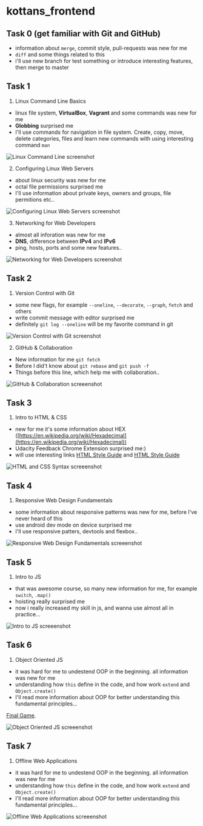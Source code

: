 # kottans_frontend

## Task 0 (get familiar with Git and GitHub) ##
- information about `merge`, commit style, pull-requests was new for me
- `diff` and some things related to this
- i'll use new branch for test something or introduce interesting features, then merge to master


## Task 1 ##
1. Linux Command Line Basics
- linux file system, **VirtualBox**, **Vagrant** and some commands was new for me
- **Globbing** surprised me
- I'll use commands for navigation in file system. Create, copy, move, delete categories, files and learn new commands with using interesting command `man`

![Linux Command Line screenshot](/task_01/linux-command-line.png)

2. Configuring Linux Web Servers
- about linux security was new for me
- octal file permissions surprised me
- I'll use information about private keys, owners and groups, file permitions etc..

![Configuring Linux Web Servers screenshot](/task_01/configuring-linux-web-servers.png)

3. Networking for Web Developers
- almost all inforation was new for me
- **DNS**, difference between **IPv4** and **IPv6**
- ping, hosts, ports and some new features..

![Networking for Web Developers screenshot](/task_01/networking-for-web-developers.png)


## Task 2 ##
1. Version Control with Git
- some new flags, for example `--oneline`, `--decorate`, `--graph`, `fetch` and others
- write commit message with editor surprised me
- definitely `git log --oneline` will be my favorite command in git

![Version Control with Git screenshot](/task_02/version-control-with-git.png)

2. GitHub & Collaboration
- New information for me `git fetch`
- Before I did't know about `git rebase` and `git push -f`
- Things before this line, which help me with collaboration..

![GitHub & Collaboration screeenshot](/task_02/github-collaboration.png)


## Task 3 ##
1. Intro to HTML & CSS
- new for me it's some information about HEX ([https://en.wikipedia.org/wiki/Hexadecimal](https://en.wikipedia.org/wiki/Hexadecimal))
- Udacity Feedback Chrome Extension surprised me:)
- will use interesting links [HTML Style Guide](http://udacity.github.io/frontend-nanodegree-styleguide/index.html) and [HTML Style Guide](http://udacity.github.io/frontend-nanodegree-styleguide/css.html)

![HTML and CSS Syntax screeenshot](/task_03/html-and-css-syntax.png)

## Task 4 ##
1. Responsive Web Design Fundamentals
- some information about responsive patterns was new for me, before I've never heard of this
- use android dev mode on device surprised me
- I'll use responsive patters, devtools and flexbox..

![Responsive Web Design Fundamentals screeenshot](/task_04/responsive-web-design-fundamentals.png)

## Task 5 ##
1. Intro to JS
- that was awesome course, so many new information for me, for example `switch`, `.map()`
- hoisting really surprised me
- now i really increased my skill in js, and wanna use almost all in practice...

![Intro to JS screeenshot](/task_05/intro-to-js.png)

## Task 6 ##
1. Object Oriented JS
- it was hard for me to undestend OOP in the beginning. all information was new for me
- understanding how `this` define in the code, and how work `extend` and `Object.create()`
- I'll read more information about OOP for better understanding this fundamental principles...

[Final Game](https://turchak.github.io/frontend-nanodegree-arcade-game/). 

![Object Oriented JS screeenshot](/task_06/object-oriented-javascript.png)

## Task 7 ##
1. Offline Web Applications
- it was hard for me to undestend OOP in the beginning. all information was new for me
- understanding how `this` define in the code, and how work `extend` and `Object.create()`
- I'll read more information about OOP for better understanding this fundamental principles...

![Offline Web Applications screeenshot](/task_07/offline-web-applications.png)

